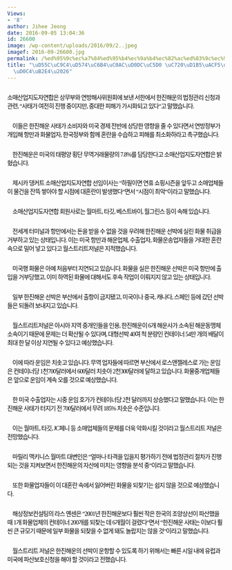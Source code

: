 ```yaml
---
Views:
- '8'
author: Jihee Jeong
date: 2016-09-05 13:04:36
id: 26600
image: /wp-content/uploads/2016/09/2..jpeg
imagef: 2016-09-26600.jpg
permalink: /%ed%95%9c%ec%a7%84%ed%95%b4%ec%9a%b4%ec%82%ac%ed%83%9c%ec%97%90-%ec%9c%a0%ed%86%b5%ea%b3%b5%eb%a3%a1-%ec%86%8d%ed%83%84%eb%8b%a4/
title: "\uD55C\uC9C4\uD574\uC6B4\uC0AC\uD0DC\uC5D0 \uC720\uD1B5\uACF5\uB8E1 \uC18D\
  \uD0C4\uB2E4\u2026"
---
```


<p style="margin: 19.5pt 0cm 19.5pt 0cm">
  <span style="font-family: '맑은 고딕';color: black;letter-spacing: -.75pt">소매산업지도자연합은 상무부와 연방해사위원회에 보낸 서한에서 한진해운의 법정관리 신청과 관련<span lang="EN-US">, &#8220;</span>사태가 여전히 진행 중이지만<span lang="EN-US">, </span>중대한 피해가 가시화되고 있다<span lang="EN-US">&#8220;</span>고 말했습니다<span lang="EN-US">.</span></span>
</p>

<p style="text-indent: 9.0pt;margin: 19.5pt 0cm 19.5pt 0cm">
  <span style="font-family: '맑은 고딕';color: black;letter-spacing: -.75pt">이들은 한진해운 사태가 소비자와 미국 경제 전반에 상당한 영향을 줄 수 있다면서 연방정부가 개입해 항만과 화물업자<span lang="EN-US">, </span>한국정부와 함께 혼란을 수습하고 피해를 최소화하라고 촉구했습니다<span lang="EN-US">. </span></span>
</p>

<p style="text-indent: 9.0pt;margin: 19.5pt 0cm 19.5pt 0cm">
  <span style="font-family: '맑은 고딕';color: black;letter-spacing: -.75pt">한진해운은 미국의 태평양 횡단 무역거래물량의<span lang="EN-US"> 7.8%</span>를 담당한다고 소매산업지도자연합은 밝혔습니다<span lang="EN-US">.</span></span>
</p>

<p style="text-indent: 9.0pt;margin: 19.5pt 0cm 19.5pt 0cm">
  <span style="font-family: '맑은 고딕';color: black;letter-spacing: -.75pt">제시카 댕커트 소매산업지도자연합 선임이사는<span lang="EN-US"> &#8220;</span>하필이면 연휴 쇼핑시즌을 앞두고 소매업체들이 물건을 잔뜩 쌓아야 할 시점에 대혼란이 발생했다<span lang="EN-US">&#8220;</span>면서<span lang="EN-US"> &#8220;</span>시점이 최악<span lang="EN-US">&#8220;</span>이라고 말했습니다<span lang="EN-US">.</span></span>
</p>

<p style="text-indent: 9.0pt;margin: 19.5pt 0cm 19.5pt 0cm">
  <span style="font-family: '맑은 고딕';color: black;letter-spacing: -.75pt">소매산업지도자연합 회원사로는 월마트<span lang="EN-US">, </span>타깃<span lang="EN-US">, </span>베스트바이<span lang="EN-US">, </span>월그린스 등이 속해 있습니다<span lang="EN-US">.</span></span>
</p>

<p style="text-indent: 9.0pt;margin: 19.5pt 0cm 19.5pt 0cm">
  <span style="font-family: '맑은 고딕';color: black;letter-spacing: -.75pt">전세계 터미널과 항만에서는 돈을 받을 수 없을 것을 우려해 한진해운 선박에 실린 화물 취급을 거부하고 있는 상태입니다<span lang="EN-US">. </span>이는 미국 항만과 해운업체<span lang="EN-US">, </span>수출업자<span lang="EN-US">, </span>화물운송업자들을 거대한 혼란 속으로 밀어 넣고 있다고 월스트리트저널은 지적했습니다<span lang="EN-US">.</span></span>
</p>

<p style="text-indent: 9.0pt;margin: 19.5pt 0cm 19.5pt 0cm">
  <span style="font-family: '맑은 고딕';color: black;letter-spacing: -.75pt">미국행 화물은 아예 처음부터 지연되고 있습니다<span lang="EN-US">. </span>화물을 실은 한진해운 선박은 미국 항만에 출입을 거부당했고<span lang="EN-US">, </span>이미 하역된 화물에 대해서도 후속 작업이 이뤄지지 않고 있는 상태입니다<span lang="EN-US">.</span></span>
</p>

<p style="text-indent: 9.0pt;margin: 19.5pt 0cm 19.5pt 0cm">
  <span style="font-family: '맑은 고딕';color: black;letter-spacing: -.75pt">일부 한진해운 선박은 부산에서 출항이 금지됐고<span lang="EN-US">, </span>미국이나 중국<span lang="EN-US">, </span>캐나다<span lang="EN-US">, </span>스페인 등에 갔던 선박들은 되돌려 보내지고 있습니다<span lang="EN-US">.</span></span>
</p>

<p style="text-indent: 9.0pt;margin: 19.5pt 0cm 19.5pt 0cm">
  <span style="font-family: '맑은 고딕';color: black;letter-spacing: -.75pt">월스트리트저널은 아시아 지역 중개인들을 인용<span lang="EN-US">, </span>한진해운이<span lang="EN-US"> 6</span>개 해운사가 소속된 해운동맹체 소속이기 때문에 문제는 더 확산될 수 있다며<span lang="EN-US">, </span>대형선박<span lang="EN-US"> 40</span>여 척 분량인 컨테이너<span lang="EN-US"> 54</span>만 개의 배달이 최대 한 달 이상 지연될 수 있다고 예상했습니다<span lang="EN-US">.</span></span>
</p>

<p style="text-indent: 9.0pt;margin: 19.5pt 0cm 19.5pt 0cm">
  <span style="font-family: '맑은 고딕';color: black;letter-spacing: -.75pt">이에 따라 운임은 치솟고 있습니다<span lang="EN-US">. </span>무역 업자들에 따르면 부산에서 로스앤젤레스로 가는 운임은 컨테이너당<span lang="EN-US"> 1</span>천<span lang="EN-US">700</span>달러에서<span lang="EN-US"> 600</span>달러 치솟아<span lang="EN-US"> 2</span>천<span lang="EN-US">300</span>달러에 달하고 있습니다<span lang="EN-US">. </span>화물중개업체들은 앞으로 운임이 계속 오를 것으로 예상했습니다<span lang="EN-US">.</span></span>
</p>

<p style="text-indent: 9.0pt;margin: 19.5pt 0cm 19.5pt 0cm">
  <span style="font-family: '맑은 고딕';color: black;letter-spacing: -.75pt">한 미국 수출업자는 시중 운임 호가가 컨테이너당<span lang="EN-US"> 2</span>천 달러까지 상승했다고 말했습니다<span lang="EN-US">. </span>이는 한진해운 사태가 터지기 전<span lang="EN-US"> 700</span>달러에서 무려<span lang="EN-US"> 185% </span>치솟은 수준입니다<span lang="EN-US">.</span></span>
</p>

<p style="text-indent: 9.0pt;margin: 19.5pt 0cm 19.5pt 0cm">
  <span style="font-family: '맑은 고딕';color: black;letter-spacing: -.75pt">이는 월마트<span lang="EN-US">, </span>타깃<span lang="EN-US">, JC</span>페니 등 소매업체들의 문제를 더욱 악화시킬 것이라고 월스트리트 저널은 전망했습니다<span lang="EN-US">.</span></span>
</p>

<p style="text-indent: 9.0pt;margin: 19.5pt 0cm 19.5pt 0cm">
  <span style="font-family: '맑은 고딕';color: black;letter-spacing: -.75pt">마릴리 맥키니스 월마트 대변인은<span lang="EN-US"> &#8220;</span>얼마나 타격을 입을지 평가하기 전에 법정관리 절차가 진행되는 것을 지켜보면서 한진해운의 자산에 미치는 영향을 분석 중<span lang="EN-US">&#8220;</span>이라고 말했습니다<span lang="EN-US">.</span></span>
</p>

<p style="text-indent: 9.0pt;margin: 19.5pt 0cm 19.5pt 0cm">
  <span style="font-family: '맑은 고딕';color: black;letter-spacing: -.75pt">또한 화물업자들이 이 대혼란 속에서 잃어버린 화물을 되찾기는 쉽지 않을 것으로 예상했습니다<span lang="EN-US">.</span></span>
</p>

<p style="text-indent: 9.0pt;margin: 19.5pt 0cm 19.5pt 0cm">
  <span style="font-family: '맑은 고딕';color: black;letter-spacing: -.75pt">해상정보컨설팅의 라스 옌센은<span lang="EN-US"> &#8220;2001</span>년 한진해운보다 훨씬 작은 한국의 조양상선이 파산했을 때<span lang="EN-US"> 1</span>개 화물업체의 컨테이너<span lang="EN-US"> 200</span>개를 되찾는 데<span lang="EN-US"> 6</span>개월이 걸렸다<span lang="EN-US">&#8220;</span>면서<span lang="EN-US"> &#8220;</span>한진해운 사태는 이보다 훨씬 큰 규모기 때문에 일부 화물을 되찾을 수 없게 돼도 놀랍지는 않을 것<span lang="EN-US">&#8220;</span>이라고 말했습니다<span lang="EN-US">.</span></span>
</p>

<p style="text-indent: 9.0pt;margin: 19.5pt 0cm 19.5pt 0cm">
  <span style="font-family: '맑은 고딕';color: black;letter-spacing: -.75pt">월스트리트 저널은 한진해운의 선박이 운항할 수 있도록 하기 위해서는 빠른 시일 내에 유럽과 미국에 파산보호신청을 해야 할 것이라고 전했습니다<span lang="EN-US">.</span></span>
</p>